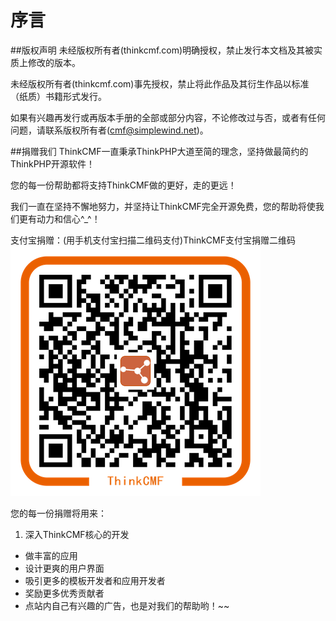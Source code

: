 # 序言
##版权声明
未经版权所有者(thinkcmf.com)明确授权，禁止发行本文档及其被实质上修改的版本。 

未经版权所有者(thinkcmf.com)事先授权，禁止将此作品及其衍生作品以标准（纸质）书籍形式发行。 

如果有兴趣再发行或再版本手册的全部或部分内容，不论修改过与否，或者有任何问题，请联系版权所有者(cmf@simplewind.net)。

##捐赠我们
ThinkCMF一直秉承ThinkPHP大道至简的理念，坚持做最简约的ThinkPHP开源软件！

您的每一份帮助都将支持ThinkCMF做的更好，走的更远！

我们一直在坚持不懈地努力，并坚持让ThinkCMF完全开源免费，您的帮助将使我们更有动力和信心^_^！

支付宝捐赠：(用手机支付宝扫描二维码支付)ThinkCMF支付宝捐赠二维码
![支付宝二维码](images/alipay_qrcode.png)

您的每一份捐赠将用来：
1. 深入ThinkCMF核心的开发
* 做丰富的应用
* 设计更爽的用户界面
* 吸引更多的模板开发者和应用开发者
* 奖励更多优秀贡献者
* 点站内自己有兴趣的广告，也是对我们的帮助哟！~~


